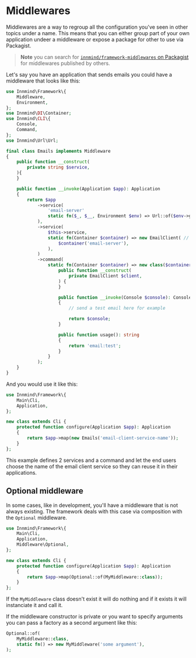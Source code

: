 # Middlewares

Middlewares are a way to regroup all the configuration you've seen in other topics under a name. This means that you can either group part of your own application undeer a middleware or expose a package for other to use via Packagist.

> **Note** you can search for [`innmind/framework-middlewares` on Packagist](https://packagist.org/providers/innmind/framework-middlewares) for middlewares published by others.

Let's say you have an application that sends emails you could have a middleware that looks like this:

```php
use Innmind\Framework\{
    Middleware,
    Environment,
};
use Innmind\DI\Container;
use Innmind\CLI\{
    Console,
    Command,
};
use Innmind\Url\Url;

final class Emails implements Middleware
{
    public function __construct(
        private string $service,
    ){
    }

    public function __invoke(Application $app): Application
    {
        return $app
            ->service(
                'email-server'
                static fn($_, $__, Environment $env) => Url::of($env->get('EMAIL_SERVER'))
            ),
            ->service(
                $this->service,
                static fn(Container $container) => new EmailClient( // imaginary class
                    $container('email-server'),
                ),
            )
            ->command(
                static fn(Container $container) => new class($container($this->service)) implements Command {
                    public function __construct(
                        private EmailClient $client,
                    ) {
                    }

                    public function __invoke(Console $console): Console
                    {
                        // send a test email here for example

                        return $console;
                    }

                    public function usage(): string
                    {
                        return 'email:test';
                    }
                }
            );
    }
}
```

And you would use it like this:

```php
use Innmind\Framework\{
    Main\Cli,
    Application,
};

new class extends Cli {
    protected function configure(Application $app): Application
    {
        return $app->map(new Emails('email-client-service-name'));
    }
};
```

This example defines 2 services and a command and let the end users choose the name of the email client service so they can reuse it in their applications.

## Optional middleware

In some cases, like in development, you'll have a middleware that is not always existing. The framework deals with this case via composition with the `Optional` middleware.

```php
use Innmind\Framework\{
    Main\Cli,
    Application,
    Middleware\Optional,
};

new class extends Cli {
    protected function configure(Application $app): Application
    {
        return $app->map(Optional::of(MyMiddleware::class));
    }
};
```

If the `MyMiddleware` class doesn't exist it will do nothing and if it exists it will instanciate it and call it.

If the middleware constructor is private or you want to specify arguments you can pass a factory as a second argument like this:

```php
Optional::of(
    MyMiddleware::class,
    static fn() => new MyMiddleware('some argument'),
);
```
